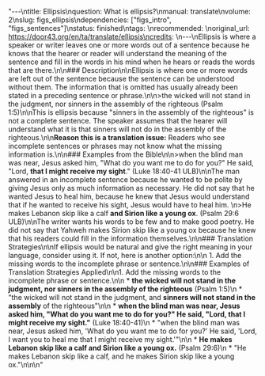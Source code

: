 "---\ntitle: Ellipsis\nquestion: What is ellipsis?\nmanual: translate\nvolume: 2\nslug: figs_ellipsis\ndependencies: [\"figs_intro\", \"figs_sentences\"]\nstatus:  finished\ntags: \nrecommended: \noriginal_url: https://door43.org/en/ta/translate/ellipsis\ncredits: \n---\nEllipsis is where a speaker or writer leaves one or more words out of a sentence because he knows that the hearer or reader will understand the meaning of the sentence and fill in the words in his mind when he hears or reads the words that are there.\n\n### Description\n\nEllipsis is where one or more words are left out of the sentence because the sentence can be understood without them. The information that is omitted has usually already been stated in a preceding sentence or phrase.\n\n>the wicked will not stand in the judgment, nor sinners in the assembly of the righteous (Psalm 1:5)\n\nThis is ellipsis because \"sinners in the assembly of the righteous\" is not a complete sentence. The speaker assumes that the hearer will understand what it is that sinners will not do in the assembly of the righteous.\n\n**Reason this is a translation issue:** Readers who see incomplete sentences or phrases may not know what the missing information is.\n\n### Examples from the Bible\n\n>when the blind man was near, Jesus asked him, \"What do you want me to do for you?\" He said, \"Lord, __that I might receive my sight__.\" (Luke 18:40-41 ULB)\n\nThe man answered in an incomplete sentence because he wanted to be polite by giving Jesus only as much information as necessary. He did not say that he wanted Jesus to heal him, because he knew that Jesus would understand that if he wanted to receive his sight, Jesus would have to heal him. \n>He makes Lebanon skip like a calf __and Sirion like a young ox__. (Psalm 29:6 ULB)\n\nThe writer wants his words to be few and to make good poetry. He did not say that Yahweh makes Sirion skip like a young ox because he knew that his readers could fill in the information themselves.\n\n### Translation Strategies\n\nIf ellipsis would be natural and give the right meaning in your language, consider using it. If not, here is another option:\n\n  1. Add the missing words to the incomplete phrase or sentence.\n\n### Examples of Translation Strategies Applied\n\n1. Add the missing words to the incomplete phrase or sentence.\n\n  * **the wicked will not stand in the judgment, nor __sinners in the assembly__ of the righteous** (Psalm 1:5)\n      * \"the wicked will not stand in the judgment, and __sinners will not stand in the assembly__ of the righteous\"\n\n  * **when the blind man was near, Jesus asked him, \"What do you want me to do for you?\" He said, \"Lord, __that I might receive my sight__.\"** (Luke 18:40-41)\n      * \"when the blind man was near, Jesus asked him, 'What do you want me to do for you?' He said, 'Lord, I want you to heal me that I might receive my sight.'\"\n\n  * **He makes Lebanon skip like a calf __and Sirion like a young ox__.** (Psalm 29:6)\n      * \"He makes Lebanon skip like a calf, and he makes Sirion skip like a young ox.\"\n\n\n"

